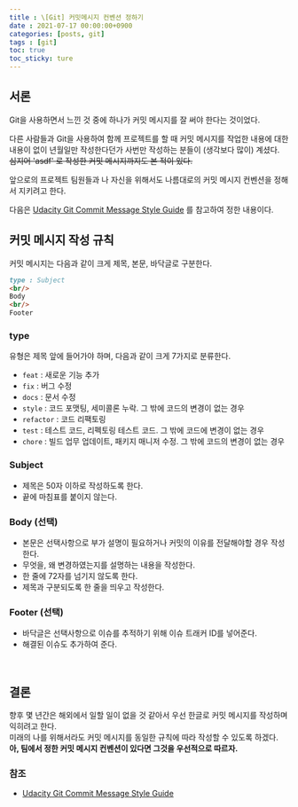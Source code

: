 ```yaml
---
title : \[Git] 커밋메시지 컨벤션 정하기
date : 2021-07-17 00:00:00+0900
categories: [posts, git]
tags : [git]
toc: true
toc_sticky: ture
---
```


## 서론
Git을 사용하면서 느낀 것 중에 하나가 커밋 메시지를 잘 써야 한다는 것이었다.  

다른 사람들과 Git을 사용하여 함께 프로젝트를 할 때 커밋 메시지를 작업한 내용에 대한 내용이 없이 년월일만 작성한다던가 사번만 작성하는 분들이 (생각보다 많이) 계셨다.   
~~심지어 'asdf' 로 작성한 커밋 메시지까지도 본 적이 있다.~~

앞으로의 프로젝트 팀원들과 나 자신을 위해서도 나름대로의 커밋 메시지 컨벤션을 정해서 지키려고 한다.

다음은 [Udacity Git Commit Message Style Guide](https://udacity.github.io/git-styleguide/) 를 참고하여 정한 내용이다.
<br/>

## 커밋 메시지 작성 규칙
커밋 메시지는 다음과 같이 크게 제목, 본문, 바닥글로 구분한다.

``` markdown
type : Subject
<br/>
Body
<br/>
Footer
```

### type
유형은 제목 앞에 들어가야 하며, 다음과 같이 크게 7가지로 분류한다.

- `feat` : 새로운 기능 추가
- `fix` : 버그 수정
- `docs` : 문서 수정
- `style` : 코드 포맷팅, 세미콜론 누락. 그 밖에 코드의 변경이 없는 경우
- `refactor` : 코드 리팩토링
- `test` : 테스트 코드, 리펙토링 테스트 코드. 그 밖에 코드에 변경이 없는 경우
- `chore` : 빌드 업무 업데이트, 패키지 매니저 수정. 그 밖에 코드의 변경이 없는 경우

### Subject
- 제목은 50자 이하로 작성하도록 한다.
- 끝에 마침표를 붙이지 않는다.

### Body (선택)
- 본문은 선택사항으로 부가 설명이 필요하거나 커밋의 이유를 전달해야할 경우 작성한다.   
- 무엇을, 왜 변경하였는지를 설명하는 내용을 작성한다.
- 한 줄에 72자를 넘기지 않도록 한다.
- 제목과 구분되도록 한 줄을 띄우고 작성한다.

### Footer (선택)
- 바닥글은 선택사항으로 이슈를 추적하기 위해 이슈 트래커 ID를 넣어준다.
- 해결된 이슈도 추가하여 준다.

<br/>

## 결론
향후 몇 년간은 해외에서 일할 일이 없을 것 같아서 우선 한글로 커밋 메시지를 작성하며 익히려고 한다.   
미래의 나를 위해서라도 커밋 메시지를 동일한 규칙에 따라 작성할 수 있도록 하겠다.   
**아, 팀에서 정한 커밋 메시지 컨벤션이 있다면 그것을 우선적으로 따르자.**
<br/>

### 참조
- [Udacity Git Commit Message Style Guide](https://udacity.github.io/git-styleguide/)